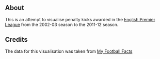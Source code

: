 ## About
This is an attempt to visualise penalty kicks awarded in the
[English Premier League](http://en.wikipedia.org/wiki/English_Premier_League)
from the 2002-03 season to the 2011-12 season.

## Credits
The data for this visualisation was taken from [My Football Facts](http://www.myfootballfacts.com/Premier_League_Penalty_Statistics.html)
